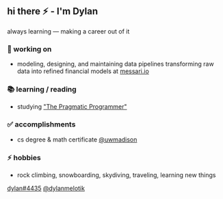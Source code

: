 ## hi there ⚡ - I'm Dylan

always learning — making a career out of it

### 🔭 working on

- modeling, designing, and maintaining data pipelines transforming raw data into refined financial models at [messari.io](https://messari.io/)

### 📚 learning / reading

- studying ["The Pragmatic Programmer"](https://pragprog.com/titles/tpp20/the-pragmatic-programmer-20th-anniversary-edition/)

### ✅ accomplishments

- cs degree & math certificate [@uwmadison](https://www.cs.wisc.edu/) 

### ⚡ hobbies

- rock climbing, snowboarding, skydiving, traveling, learning new things

[dylan#4435](https://discord.com/users/956569388952223744) [@dylanmelotik](https://twitter.com/dylanmelotik)
